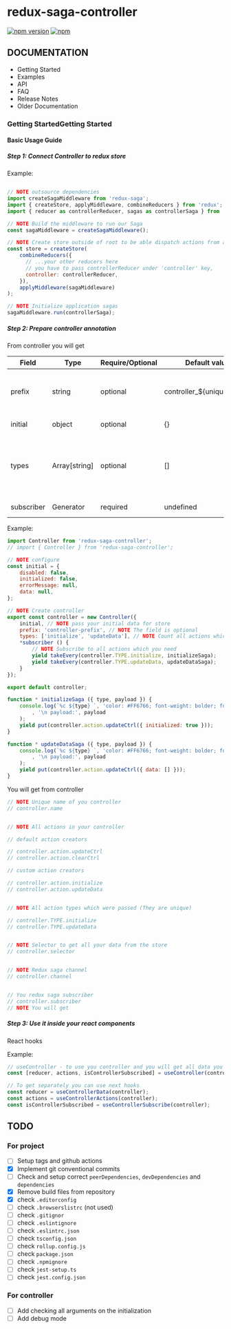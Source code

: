 
# redux-saga-controller

[![npm version](https://img.shields.io/npm/v/redux-saga-controller.svg)](https://www.npmjs.com/package/redux-saga-controller)
[![npm](https://img.shields.io/npm/dm/redux-saga-controller.svg)](https://www.npmjs.com/package/redux-saga-controller)

## DOCUMENTATION

- Getting Started
- Examples
- API
- FAQ
- Release Notes
- Older Documentation

### Getting StartedGetting Started

#### Basic Usage Guide

##### Step 1: Connect Controller to redux store

Example:

```js

// NOTE outsource dependencies
import createSagaMiddleware from 'redux-saga';
import { createStore, applyMiddleware, combineReducers } from 'redux';
import { reducer as controllerReducer, sagas as controllerSaga } from 'redux-saga-controller';

// NOTE Build the middleware to run our Saga
const sagaMiddleware = createSagaMiddleware();

// NOTE Create store outside of root to be able dispatch actions from anywhere!
const store = createStore(
    combineReducers({
      // ...your other reducers here
      // you have to pass controllerReducer under 'controller' key,
      controller: controllerReducer,
    }),
    applyMiddleware(sagaMiddleware)
);

// NOTE Initialize application sagas
sagaMiddleware.run(controllerSaga);
```

##### Step 2: Prepare controller annotation

From controller you will get

| Field      | Type          | Require/Optional | Default value              | Description                                                                              |
|------------|---------------|------------------|----------------------------|------------------------------------------------------------------------------------------|
| prefix     | string        | optional         | controller_${unique_index} | The unique name of controller and field name in the store                                |
| initial    | object        | optional         | {}                         | Initial data of your store                                                               |
| types      | Array[string] | optional         | []                         | All list types which you need (Actions for these types will be generated automatically)  |
| subscriber | Generator     | required         | undefined                  | Redux-saga subscriber                                                                    |

Example:

```js
import Controller from 'redux-saga-controller';
// import { Controller } from 'redux-saga-controller';

// NOTE configure
const initial = {
    disabled: false,
    initialized: false,
    errorMessage: null,
    data: null,
};

// NOTE Create controller
export const controller = new Controller({
    initial, // NOTE pass your initial data for store
    prefix: 'controller-prefix', // NOTE The field is optional
    types: ['initialize', 'updateData'], // NOTE Count all actions which you need
    *subscriber () {
        // NOTE Subscribe to all actions which you need
        yield takeEvery(controller.TYPE.initialize, initializeSaga);
        yield takeEvery(controller.TYPE.updateData, updateDataSaga);
    }
});

export default controller;

function * initializeSaga ({ type, payload }) {
    console.log(`%c ${type} `, 'color: #FF6766; font-weight: bolder; font-size: 12px;'
        , '\n payload:', payload
    );
    yield put(controller.action.updateCtrl({ initialized: true }));
}

function * updateDataSaga ({ type, payload }) {
    console.log(`%c ${type} `, 'color: #FF6766; font-weight: bolder; font-size: 12px;'
        , '\n payload:', payload
    );
    yield put(controller.action.updateCtrl({ data: [] }));
}
```

You will get from controller

```js
// NOTE Unique name of you controller
// controller.name


// NOTE All actions in your controller

// default action creators

// controller.action.updateCtrl
// controller.action.clearCtrl

// custom action creators

// controller.action.initialize
// controller.action.updateData


// NOTE All action types which were passed (They are unique)

// controller.TYPE.initialize
// controller.TYPE.updateData


// NOTE Selector to get all your data from the store
// controller.selector


// NOTE Redux saga channel
// controller.channel


// You redux saga subscriber
// controller.subscriber
// NOTE You will get
```

##### Step 3: Use it inside your react components

React hooks

Example:

```js
// useController - to use you controller and you will get all data you need
const [reducer, actions, isControllerSubscribed] = useController(controller);

// To get separately you can use next hooks
const reducer = useControllerData(controller);
const actions = useControllerActions(controller);
const isControllerSubscribed = useControllerSubscribe(controller);
```

## TODO

### For project

- [ ] Setup tags and github actions
- [x] Implement git conventional commits
- [ ] Check and setup correct `peerDependencies`, `devDependencies` and `dependencies`
- [x] Remove build files from repository
- [x] check `.editorconfig`
- [ ] check `.browserslistrc` (not used)
- [ ] check `.gitignor`
- [ ] check `.eslintignore`
- [ ] check `.eslintrc.json`
- [ ] check `tsconfig.json`
- [ ] check `rollup.config.js`
- [ ] check `package.json`
- [ ] check `.npmignore`
- [ ] check `jest-setup.ts`
- [ ] check `jest.config.json`

### For controller

- [ ] Add checking all arguments on the initialization
- [ ] Add debug mode
